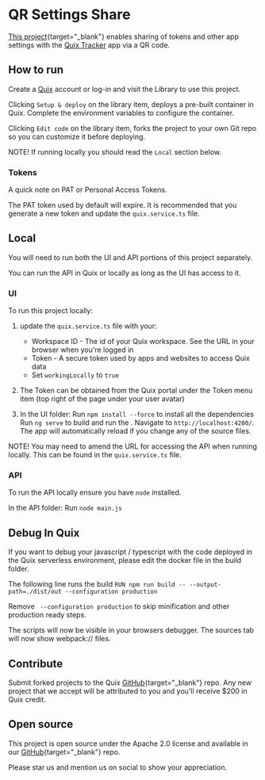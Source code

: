 # QR Settings Share

[This project](https://github.com/quixio/quix-library/tree/main/nodejs/advanced/QR%20Settings%20Share){target="_blank"} enables sharing of tokens and other app settings with the [Quix Tracker](https://github.com/quixio/quix-tracker) app via a QR code.

## How to run

Create a [Quix](https://portal.platform.quix.ai/self-sign-up?xlink=github) account or log-in and visit the Library to use this project.

Clicking `Setup & deploy` on the library item, deploys a pre-built container in Quix. Complete the environment variables to configure the container.

Clicking `Edit code` on the library item, forks the project to your own Git repo so you can customize it before deploying.

NOTE! If running locally you should read the `Local` section below.

### Tokens

A quick note on PAT or Personal Access Tokens.

The PAT token used by default will expire. It is recommended that you generate a new token and update the `quix.service.ts` file. 

## Local

You will need to run both the UI and API portions of this project separately.

You can run the API in Quix or locally as long as the UI has access to it. 

### UI

To run this project locally:

1. update the `quix.service.ts` file with your:
   - Workspace ID - The id of your Quix workspace. See the URL in your browser when you're logged in
   - Token - A secure token used by apps and websites to access Quix data
   - Set `workingLocally` to `true`

2. The Token can be obtained from the Quix portal under the Token menu item (top right of the page under your user avatar)

3. In the UI folder:
Run `npm install --force` to install all the dependencies
Run `ng serve` to build and run the . Navigate to `http://localhost:4200/`. The app will automatically reload if you change any of the source files.

NOTE! You may need to amend the URL for accessing the API when running locally.
This can be found in the `quix.service.ts` file.

### API

To run the API locally ensure you have `node` installed.

In the API folder:
Run `node main.js`

## Debug In Quix

If you want to debug your javascript / typescript with the code deployed in the Quix serverless environment, please edit the docker file in the build folder.

The following line runs the build
`RUN npm run build -- --output-path=./dist/out --configuration production`

Remove ` --configuration production` to skip minification and other production ready steps.

The scripts will now be visible in your browsers debugger. The sources tab will now show webpack:// files.

## Contribute

Submit forked projects to the Quix [GitHub](https://github.com/quixio/quix-library){target="_blank"} repo. Any new project that we accept will be attributed to you and you'll receive $200 in Quix credit.

## Open source

This project is open source under the Apache 2.0 license and available in our [GitHub](https://github.com/quixio/quix-library){target="_blank"} repo.

Please star us and mention us on social to show your appreciation.



